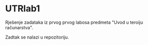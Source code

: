 # UTRlab1

Rješenje zadataka iz prvog prvog labosa predmeta "Uvod u teroiju računarstva". 

Zadtak se nalazi u repozitoriju.
